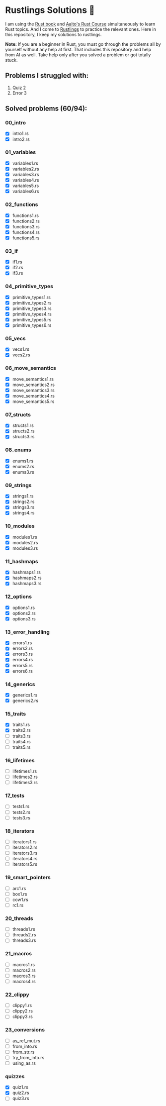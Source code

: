 # Rustlings Solutions  :crab:
I am using the [Rust book](https://doc.rust-lang.org/book) and [Aalto's Rust Course](https://fitech101.aalto.fi/programming-languages/rust/) simultaneously to learn Rust topics.
And I come to [Rustlings](https://rustlings.rust-lang.org/) to practice the relevant ones.
Here in this repository, I keep my solutions to rustlings.

**Note:** If you are a beginner in Rust, you must go through the problems all by yourself without any help at first.
That includes this repository and help from AI as well.
Take help only after you solved a problem or got totally stuck.

## Problems I struggled with:
1. Quiz 2
2. Error 3

## Solved problems (60/94):

### 00_intro
- [x] intro1.rs
- [x] intro2.rs
### 01_variables
- [x] variables1.rs
- [x] variables2.rs
- [x] variables3.rs
- [x] variables4.rs
- [x] variables5.rs
- [x] variables6.rs
### 02_functions
- [x] functions1.rs
- [x] functions2.rs
- [x] functions3.rs
- [x] functions4.rs
- [x] functions5.rs
### 03_if
- [x] if1.rs
- [x] if2.rs
- [x] if3.rs
### 04_primitive_types
- [x] primitive_types1.rs
- [x] primitive_types2.rs
- [x] primitive_types3.rs
- [x] primitive_types4.rs
- [x] primitive_types5.rs
- [x] primitive_types6.rs
### 05_vecs
- [x] vecs1.rs
- [x] vecs2.rs
### 06_move_semantics
- [x] move_semantics1.rs
- [x] move_semantics2.rs
- [x] move_semantics3.rs
- [x] move_semantics4.rs
- [x] move_semantics5.rs
### 07_structs
- [x] structs1.rs
- [x] structs2.rs
- [x] structs3.rs
### 08_enums
- [x] enums1.rs
- [x] enums2.rs
- [x] enums3.rs
### 09_strings
- [x] strings1.rs
- [x] strings2.rs
- [x] strings3.rs
- [x] strings4.rs
### 10_modules
- [x] modules1.rs
- [x] modules2.rs
- [x] modules3.rs
### 11_hashmaps
- [x] hashmaps1.rs
- [x] hashmaps2.rs
- [x] hashmaps3.rs
### 12_options
- [x] options1.rs
- [x] options2.rs
- [x] options3.rs
### 13_error_handling
- [x] errors1.rs
- [x] errors2.rs
- [x] errors3.rs
- [x] errors4.rs
- [x] errors5.rs
- [x] errors6.rs
### 14_generics
- [x] generics1.rs
- [x] generics2.rs
### 15_traits
- [x] traits1.rs
- [x] traits2.rs
- [ ] traits3.rs
- [ ] traits4.rs
- [ ] traits5.rs
### 16_lifetimes
- [ ] lifetimes1.rs
- [ ] lifetimes2.rs
- [ ] lifetimes3.rs
### 17_tests
- [ ] tests1.rs
- [ ] tests2.rs
- [ ] tests3.rs
### 18_iterators
- [ ] iterators1.rs
- [ ] iterators2.rs
- [ ] iterators3.rs
- [ ] iterators4.rs
- [ ] iterators5.rs
### 19_smart_pointers
- [ ] arc1.rs
- [ ] box1.rs
- [ ] cow1.rs
- [ ] rc1.rs
### 20_threads
- [ ] threads1.rs
- [ ] threads2.rs
- [ ] threads3.rs
### 21_macros
- [ ] macros1.rs
- [ ] macros2.rs
- [ ] macros3.rs
- [ ] macros4.rs
### 22_clippy
- [ ] clippy1.rs
- [ ] clippy2.rs
- [ ] clippy3.rs
### 23_conversions
- [ ] as_ref_mut.rs
- [ ] from_into.rs
- [ ] from_str.rs
- [ ] try_from_into.rs
- [ ] using_as.rs
### quizzes
- [x] quiz1.rs
- [x] quiz2.rs
- [ ] quiz3.rs